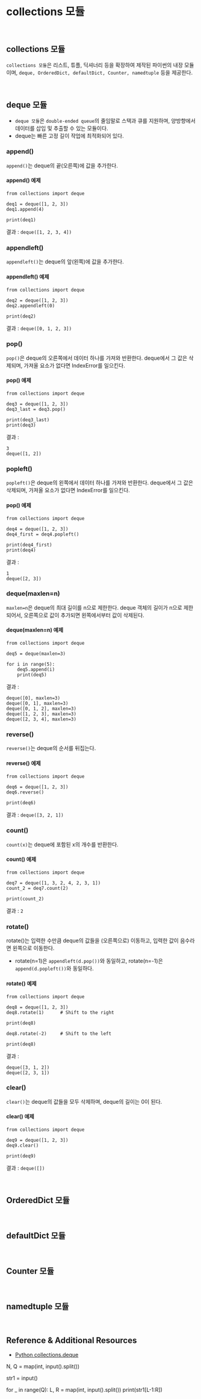 # collections 모듈

<br>

## collections 모듈
`collections 모듈`은 리스트, 튜플, 딕셔너리 등을 확장하여 제작된 파이썬의 내장 모듈이며, `deque, OrderedDict, defaultDict, Counter, namedtuple` 등을 제공한다.

<br>

## deque 모듈
* `deque 모듈`은 `double-ended queue`의 줄임말로 스택과 큐를 지원하며, 양방향에서 데이터를 삽입 및 추출할 수 있는 모듈이다.  
* deque는 빠른 고정 길이 작업에 최적화되어 있다.  

### append()
`append()`는 deque의 끝(오른쪽)에 값을 추가한다.  

#### append() 예제
```
from collections import deque

deq1 = deque([1, 2, 3])
deq1.append(4)

print(deq1)
```
결과 : `deque([1, 2, 3, 4])`

### appendleft()
`appendleft()`는 deque의 앞(왼쪽)에 값을 추가한다.  

#### appendleft() 예제
```
from collections import deque

deq2 = deque([1, 2, 3])
deq2.appendleft(0)

print(deq2)
```
결과 : `deque([0, 1, 2, 3])`

### pop()
`pop()`은 deque의 오른쪽에서 데이터 하나를 가져와 반환한다. deque에서 그 값은 삭제되며, 가져올 요소가 없다면 IndexError를 일으킨다.  

#### pop() 예제
```
from collections import deque

deq3 = deque([1, 2, 3])
deq3_last = deq3.pop()

print(deq3_last)
print(deq3)
```
결과 : 
```
3
deque([1, 2])
```

### popleft()
`popleft()`은 deque의 왼쪽에서 데이터 하나를 가져와 반환한다. deque에서 그 값은 삭제되며, 가져올 요소가 없다면 IndexError를 일으킨다.  

#### pop() 예제
```
from collections import deque

deq4 = deque([1, 2, 3])
deq4_first = deq4.popleft()

print(deq4_first)
print(deq4)
```
결과 : 
```
1
deque([2, 3])
```

### deque(maxlen=n)
`maxlen=n`은 deque의 최대 길이를 n으로 제한한다. deque 객체의 길이가 n으로 제한되어서, 오른쪽으로 값이 추가되면 왼쪽에서부터 값이 삭제된다.  

#### deque(maxlen=n) 예제
```
from collections import deque

deq5 = deque(maxlen=3)

for i in range(5):
    deq5.append(i)
    print(deq5)
```
결과 : 
```
deque([0], maxlen=3)
deque([0, 1], maxlen=3)
deque([0, 1, 2], maxlen=3)
deque([1, 2, 3], maxlen=3)
deque([2, 3, 4], maxlen=3)
```

### reverse()
`reverse()`는 deque의 순서를 뒤집는다.  

#### reverse() 예제
```
from collections import deque

deq6 = deque([1, 2, 3])
deq6.reverse()

print(deq6)
```
결과 : `deque([3, 2, 1])`

### count()
`count(x)`는 deque에 포함된 x의 개수를 반환한다.

#### count() 예제
```
from collections import deque

deq7 = deque([1, 3, 2, 4, 2, 3, 1])
count_2 = deq7.count(2)

print(count_2)
```
결과 : `2`

### rotate()
rotate()는 입력한 수만큼 deque의 값들을 (오른쪽으로) 이동하고, 입력한 값이 음수라면 왼쪽으로 이동한다.  
* rotate(n=1)은 `appendleft(d.pop())`와 동일하고, rotate(n=-1)은 `append(d.popleft())`와 동일하다. 

#### rotate() 예제
```
from collections import deque

deq8 = deque([1, 2, 3])
deq8.rotate(1)      # Shift to the right

print(deq8)

deq8.rotate(-2)     # Shift to the left

print(deq8)
```
결과 : 
```
deque([3, 1, 2])
deque([2, 3, 1])
```

### clear()
`clear()`는 deque의 값들을 모두 삭제하며, deque의 길이는 0이 된다.  

#### clear() 예제
```
from collections import deque

deq9 = deque([1, 2, 3])
deq9.clear()

print(deq9)
```
결과 : `deque([])`

<br>

## OrderedDict 모듈

<br>

## defaultDict 모듈

<br>

## Counter 모듈

<br>

## namedtuple 모듈

<br>

## Reference & Additional Resources
* [Python collections.deque](http://codetorial.net/python/collections_deque.html)

N, Q = map(int, input().split())

str1 = input()

for _ in range(Q):
L, R = map(int, input().split())
print(str1[L-1:R])


